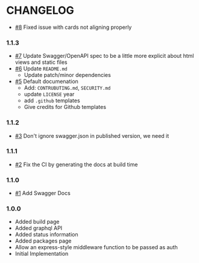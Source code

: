 # CHANGELOG

 - [#8] Fixed issue with cards not aligning properly

### 1.1.3

- [#7] Update Swagger/OpenAPI spec to be a little more explicit about html views and static files
- [#6] Update `README.md`
  - Update patch/minor dependencies
- [#5] Default documenation
  - Add: `CONTRUBUTING.md`, `SECURITY.md`
  - update `LICENSE` year
  - add `.github` templates
  - Give credits for Github templates

### 1.1.2

- [#3] Don't ignore swagger.json in published version, we need it

### 1.1.1

- [#2] Fix the CI by generating the docs at build time

### 1.1.0

- [#1] Add Swagger Docs

### 1.0.0

- Added build page
- Added graphql API
- Added status information
- Added packages page
- Allow an express-style middleware function to be passed as auth
- Initial Implementation

[#1]: https://github.com/godaddy/warehouse.ai-ui/pull/1
[#2]: https://github.com/godaddy/warehouse.ai-ui/pull/2
[#3]: https://github.com/godaddy/warehouse.ai-ui/pull/3
[#5]: https://github.com/godaddy/warehouse.ai-ui/pull/5
[#6]: https://github.com/godaddy/warehouse.ai-ui/pull/6
[#7]: https://github.com/godaddy/warehouse.ai-ui/pull/7
[#8]: https://github.com/godaddy/warehouse.ai-ui/pull/8
